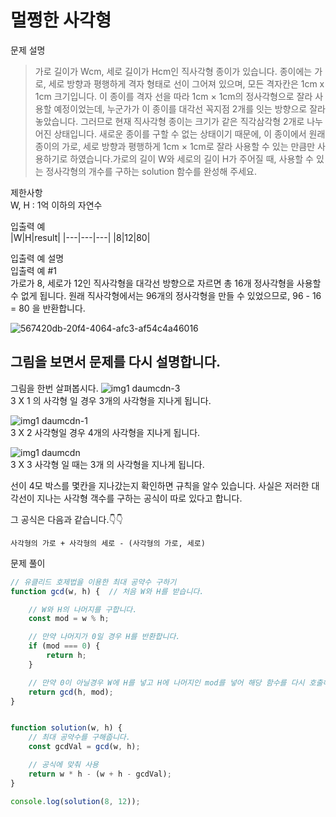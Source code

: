 # 멀쩡한 사각형

문제 설명
>가로 길이가 Wcm, 세로 길이가 Hcm인 직사각형 종이가 있습니다. 종이에는 가로, 세로 방향과 평행하게 격자 형태로 선이 그어져 있으며, 모든 격자칸은 1cm x 1cm 크기입니다. 이 종이를 격자 선을 따라 1cm × 1cm의 정사각형으로 잘라 사용할 예정이었는데, 누군가가 이 종이를 대각선 꼭지점 2개를 잇는 방향으로 잘라 놓았습니다. 그러므로 현재 직사각형 종이는 크기가 같은 직각삼각형 2개로 나누어진 상태입니다. 새로운 종이를 구할 수 없는 상태이기 때문에, 이 종이에서 원래 종이의 가로, 세로 방향과 평행하게 1cm × 1cm로 잘라 사용할 수 있는 만큼만 사용하기로 하였습니다.가로의 길이 W와 세로의 길이 H가 주어질 때, 사용할 수 있는 정사각형의 개수를 구하는 solution 함수를 완성해 주세요.

제한사항\
W, H : 1억 이하의 자연수

입출력 예\
|W|H|result|
|---|---|---|
|8|12|80|

입출력 예 설명\
입출력 예 #1\
가로가 8, 세로가 12인 직사각형을 대각선 방향으로 자르면 총 16개 정사각형을 사용할 수 없게 됩니다. 원래 직사각형에서는 96개의 정사각형을 만들 수 있었으므로, 96 - 16 = 80 을 반환합니다.

![567420db-20f4-4064-afc3-af54c4a46016](https://user-images.githubusercontent.com/30254570/187393140-3d0140b1-9ffc-49e3-b605-6fd44939e5ff.png)

## 그림을 보면서 문제를 다시 설명합니다.
그림을 한번 살펴봅시다.
![img1 daumcdn-3](https://user-images.githubusercontent.com/30254570/187394088-bb618556-742f-41c5-b77b-63732204000a.png)\
3 X 1 의 사각형 일 경우 3개의 사각형을 지나게 됩니다.

![img1 daumcdn-1](https://user-images.githubusercontent.com/30254570/187393267-d535a98b-0e9e-470c-8450-11b80a285b03.png)\
3 X 2 사각형일 경우 4개의 사각형을 지나게 됩니다.

![img1 daumcdn](https://user-images.githubusercontent.com/30254570/187393336-28c99c7e-d952-460d-82e5-815a4437f19d.png)\
3 X 3 사각형 일 때는 3개 의 사각형을 지나게 됩니다.

선이 4모 박스를 몇칸을 지나갔는지 확인하면 규칙을 알수 있습니다.
사실은 저러한 대각선이 지나는 사각형 객수를 구하는 공식이 따로 있다고 합니다.

그 공식은 다음과 같습니다.👇👇
```
사각형의 가로 + 사각형의 세로 - (사각형의 가로, 세로)
```


문제 풀이
```javascript
// 유클리드 호제법을 이용한 최대 공약수 구하기
function gcd(w, h) {  // 처음 W와 H를 받습니다.

    // W와 H의 나머지를 구합니다.
    const mod = w % h;

    // 만약 나머지가 0일 경우 H를 반환합니다.
    if (mod === 0) {
        return h;
    }

    // 만약 0이 아닐경우 W에 H를 넣고 H에 나머지인 mod를 넣어 해당 함수를 다시 호출해 줍니다.
    return gcd(h, mod);
}


function solution(w, h) {
    // 최대 공약수를 구해줍니다.
    const gcdVal = gcd(w, h);

    // 공식에 맞춰 사용
    return w * h - (w + h - gcdVal);
}

console.log(solution(8, 12));
```

